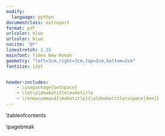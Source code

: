 ```yaml
---
modify:
  language: python
documentclass: extreport
format: pdf
urlcolor: blue
urlcolor: blue
nocite: '@*'
linestretch: 1.15
mainfont: Times New Roman
geometry: "left=3cm,right=3cm,top=2cm,bottom=2cm"
fontsize: 12pt


header-includes:
    - \usepackage{setspace}
    - \let\oldmaketitle\maketitle
    - \renewcommand{\maketitle}{\oldmaketitle\vspace{4em}}
---
```


\tableofcontents

\pagebreak